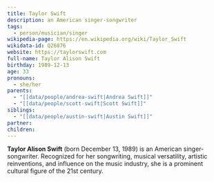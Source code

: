 ```yaml
---
title: Taylor Swift
description: an American singer-songwriter
tags:
  - person/musician/singer
wikipedia-page: https://en.wikipedia.org/wiki/Taylor_Swift
wikidata-id: Q26876
website: https://taylorswift.com
full-name: Taylor Alison Swift
birthday: 1989-12-13
age: 33
pronouns:
  - she/her
parents:
  - "[[data/people/andrea-swift|Andrea Swift]]"
  - "[[data/people/scott-swift|Scott Swift]]"
siblings:
  - "[[data/people/austin-swift|Austin Swift]]"
partner: 
children:
---
```


**Taylor Alison Swift** (born December 13, 1989) is an American singer-songwriter. Recognized for her songwriting, musical versatility, artistic reinventions, and influence on the music industry, she is a prominent cultural figure of the 21st century.
